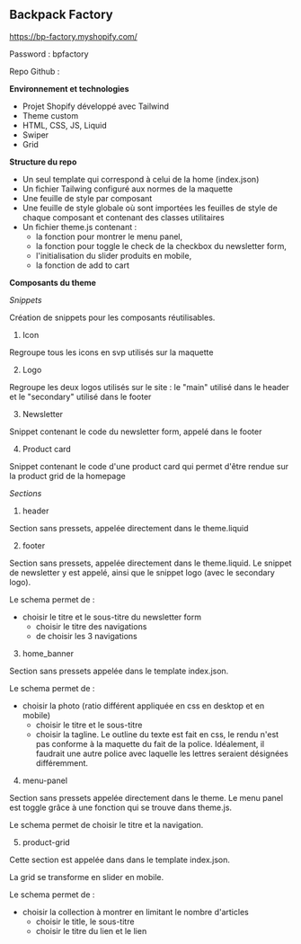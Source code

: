 ## Backpack Factory

https://bp-factory.myshopify.com/

Password : bpfactory

Repo Github :  

**Environnement et technologies**
 - Projet Shopify développé avec Tailwind
 - Theme custom
 - HTML, CSS, JS, Liquid
 - Swiper
 - Grid

**Structure du repo**
- Un seul template qui correspond à celui de la home (index.json)
- Un fichier Tailwing configuré aux normes de la maquette
- Une feuille de style par composant
- Une feuille de style globale où sont importées les feuilles de style de chaque composant et contenant des classes utilitaires
- Un fichier theme.js contenant :
	- la fonction pour montrer le menu panel, 
	- la fonction pour toggle le check de la checkbox du newsletter form, 
	- l'initialisation du slider produits en mobile, 
	- la fonction de add to cart

**Composants du theme**

*Snippets*

Création de snippets pour les composants réutilisables.
 1. Icon
	 
   Regroupe tous les icons en svp utilisés sur la maquette 
 
 2. Logo
	 
   Regroupe les deux logos utilisés sur le site : le "main" utilisé dans le header et le "secondary" utilisé dans le footer
 
 3. Newsletter
	
  Snippet contenant le code du newsletter form, appelé dans le footer
 
 4. Product card
	 
   Snippet contenant le code d'une product card qui permet d'être rendue sur la product grid de la homepage

*Sections*

 1. header
	 
   Section sans pressets, appelée directement dans le theme.liquid
 
 2. footer
	 
   Section sans pressets, appelée directement dans le theme.liquid. Le snippet de newsletter y est appelé, ainsi que le snippet logo (avec le secondary logo). 
	 
   Le schema permet de :
	 
   - choisir le titre et le sous-titre du newsletter form
	 - choisir le titre des navigations
	 - de choisir les 3 navigations
 
 3. home_banner
	 
   Section sans pressets appelée dans le template index.json.
	 
   Le schema permet de :
	 
   - choisir la photo (ratio différent appliquée en css en desktop et en mobile)
	 - choisir le titre et le sous-titre
	 - choisir la tagline. Le outline du texte est fait en css, le rendu n'est pas conforme à la maquette du fait de la police. Idéalement, il faudrait une autre police avec laquelle les lettres seraient désignées différemment.
 
 4. menu-panel
	
  Section sans pressets appelée directement dans le theme. Le menu panel est toggle grâce à une fonction qui se trouve dans theme.js.
	
  Le schema permet de choisir le titre et la navigation.
 
 5. product-grid
	
  Cette section est appelée dans dans le template index.json.
	
  La grid se transforme en slider en mobile.
	
  Le schema permet de :
	
  - choisir la collection à montrer en limitant le nombre d'articles
	- choisir le title, le sous-titre
	- choisir le titre du lien et le lien
